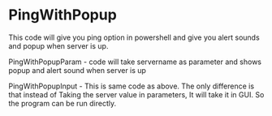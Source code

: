 # PingWithPopup
This code will give you ping option in powershell and give you alert sounds and popup when server is up.

PingWithPopupParam - code will take servername as parameter and shows popup and alert sound when server is up

PingWithPopupInput - This is same code as above.  The only difference is that instead of Taking the server value in parameters, It will take it in GUI.  So the program can be run directly.


